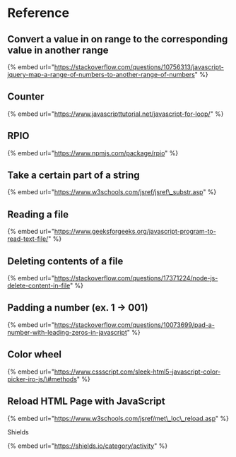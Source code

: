 # Reference

## Convert a value in on range to the corresponding value in another range

{% embed url="https://stackoverflow.com/questions/10756313/javascript-jquery-map-a-range-of-numbers-to-another-range-of-numbers" %}



## Counter

{% embed url="https://www.javascripttutorial.net/javascript-for-loop/" %}



## RPIO

{% embed url="https://www.npmjs.com/package/rpio" %}



## Take a certain part of a string

{% embed url="https://www.w3schools.com/jsref/jsref\_substr.asp" %}



## Reading a file

{% embed url="https://www.geeksforgeeks.org/javascript-program-to-read-text-file/" %}



## Deleting contents of a file

{% embed url="https://stackoverflow.com/questions/17371224/node-js-delete-content-in-file" %}



## Padding a number \(ex. 1  -&gt;  001\)

{% embed url="https://stackoverflow.com/questions/10073699/pad-a-number-with-leading-zeros-in-javascript" %}



## Color wheel

{% embed url="https://www.cssscript.com/sleek-html5-javascript-color-picker-iro-js/\#methods" %}





## Reload HTML Page with JavaScript 

{% embed url="https://www.w3schools.com/jsref/met\_loc\_reload.asp" %}



Shields

{% embed url="https://shields.io/category/activity" %}







